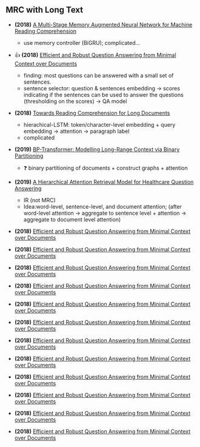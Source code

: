 ## MRC with Long Text
- **(2018)** [A Multi-Stage Memory Augmented Neural Network for Machine Reading Comprehension](https://aclanthology.org/W18-2603/) 
  - use memory controller (BiGRU); complicated... 
- :+1: **(2018)** [Efficient and Robust Question Answering from Minimal Context over Documents](https://arxiv.org/abs/1805.08092)
  - finding: most questions can be answered with a small set of sentences.
  - sentence selector: question & sentences embedding -> scores indicating if the sentences can be used to answer the questions (thresholding on the scores) -> QA model
- **(2018)** [Towards Reading Comprehension for Long Documents](https://www.ijcai.org/proceedings/2018/0638.pdf)
  - hierachical-LSTM: token/character-level embedding + query embedding -> attention -> paragraph label
  - complicated
- **(2019)** [BP-Transformer: Modelling Long-Range Context via Binary Partitioning](https://arxiv.org/abs/1911.04070)
  - :question: binary partitioning of documents + construct graphs + attention 
- **(2019)** [A Hierarchical Attention Retrieval Model for Healthcare Question Answering](https://dl.acm.org/doi/abs/10.1145/3308558.3313699)
  - IR (not MRC)
  - Idea:word-level, sentence-level, and document attention; (after word-level attention -> aggregate to sentence level + attention -> aggregate to document level attention)


- **(2018)** [Efficient and Robust Question Answering from Minimal Context over Documents](https://arxiv.org/abs/1805.08092)
- **(2018)** [Efficient and Robust Question Answering from Minimal Context over Documents](https://arxiv.org/abs/1805.08092)
- **(2018)** [Efficient and Robust Question Answering from Minimal Context over Documents](https://arxiv.org/abs/1805.08092)
- **(2018)** [Efficient and Robust Question Answering from Minimal Context over Documents](https://arxiv.org/abs/1805.08092)
- **(2018)** [Efficient and Robust Question Answering from Minimal Context over Documents](https://arxiv.org/abs/1805.08092)
- **(2018)** [Efficient and Robust Question Answering from Minimal Context over Documents](https://arxiv.org/abs/1805.08092)
- **(2018)** [Efficient and Robust Question Answering from Minimal Context over Documents](https://arxiv.org/abs/1805.08092)
- **(2018)** [Efficient and Robust Question Answering from Minimal Context over Documents](https://arxiv.org/abs/1805.08092)
- **(2018)** [Efficient and Robust Question Answering from Minimal Context over Documents](https://arxiv.org/abs/1805.08092)
- **(2018)** [Efficient and Robust Question Answering from Minimal Context over Documents](https://arxiv.org/abs/1805.08092)
- **(2018)** [Efficient and Robust Question Answering from Minimal Context over Documents](https://arxiv.org/abs/1805.08092)
- **(2018)** [Efficient and Robust Question Answering from Minimal Context over Documents](https://arxiv.org/abs/1805.08092)
